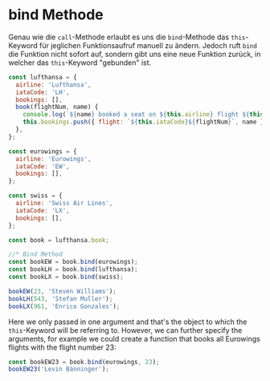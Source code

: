 # bind Methode

Genau wie die `call`-Methode erlaubt es uns die `bind`-Methode das `this`-Keyword für jeglichen Funktionsaufruf manuell zu ändern. Jedoch ruft `bind` die Funktion nicht sofort auf, sondern gibt uns eine neue Funktion zurück, in welcher das `this`-Keyword "gebunden" ist.

```Javascript
const lufthansa = {
  airline: 'Lufthansa',
  iataCode: 'LH',
  bookings: [],
  book(flightNum, name) {
    console.log(`${name} booked a seat on ${this.airline} flight ${this.iataCode}${flightNum}`);
    this.bookings.push({ flight: `${this.iataCode}${flightNum}`, name });
  },
};

const eurowings = {
  airline: 'Eurowings',
  iataCode: 'EW',
  bookings: [],
};

const swiss = {
  airline: 'Swiss Air Lines',
  iataCode: 'LX',
  bookings: [],
};

const book = lufthansa.book;

//* Bind Method
const bookEW = book.bind(eurowings);
const bookLH = book.bind(lufthansa);
const bookLX = book.bind(swiss);

bookEW(23, 'Steven Williams');
bookLH(543, 'Stefan Muller');
bookLX(961, 'Enrico Gonzales');
```

Here we only passed in one argument and that's the object to which the `this`-Keyword will be referring to. However, we can further specify the arguments, for example we could create a function that books all Eurowings flights with the flight number 23:

```Javascript
const bookEW23 = book.bind(eurowings, 23);
bookEW23('Levin Bänninger');
```
